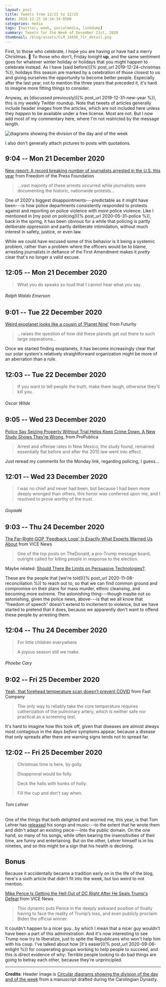 ```yaml
---
layout: post
title: Tweets from 12/21 to 12/25
date: 2020-12-25 16:34:34-0500
categories: media
tags: [twitter, week, socialmedia, linkdump]
summary: Tweets for the Week of December 21st, 2020
thumbnail: /blog/assets/CLM_14456_71r_detail.png
---
```


First, to those who celebrate, I hope you are having or have had a merry Christmas. 🎄 To those who don't, Friday tonight **up**, and the same sentiment goes for whatever winter holiday or holidays that you might happen to celebrate instead.  As I have [said before]({% post_url 2019-12-24-christmas %}), holidays this season are marked by a celebration of those closest to us and giving ourselves the opportunity to become better people.  Especially after the last year, not to mention the three years that preceded it, it's hard to imagine more fitting things to consider.

Anyway, as [discussed previously]({% post_url 2019-12-31-new-year %}), this is my weekly Twitter roundup.  Note that tweets of articles generally include header images from the articles, which are not included here unless they *happen* to be available under a free license.  Most are not.  But I now add most of my commentary here, where I'm not restricted by the message length.

![diagrams showing the division of the day and of the week](/blog/assets/CLM_14456_71r_detail.png "diagrams showing the division of the day and of the week")

I also don't generally attach pictures to posts with quotations.

## 9:04 -- Mon 21 December 2020

[<i class="fab fa-twitter-square"></i>](https://twitter.com/jcolag/status/1341202798982021120) [New report: A record breaking number of journalists arrested in the U.S. this year](https://freedom.press/news/2020-report-journalists-arrested-us/) from Freedom of the Press Foundation

 > ...vast majority of these arrests occurred while journalists were documenting the historic, nationwide protests...

One of 2020's biggest disappointments---predictable as it might have been---is how police departments consistently responded to protests against and reporting on police violence with *more* police violence.  Like I mentioned in [my post on policing]({% post_url 2020-05-31-police %}), back in the spring, it has been obvious for a while that policing is partly deliberate oppression and partly deliberate intimidation, without much interest in safety, justice, or even law.

While we could have excused some of this behavior is it being a systemic problem, rather than a problem where the officers would be to blame, arresting journalists in defiance of the First Amendment makes it *pretty* clear that's no longer a valid excuse.

## 12:05 -- Mon 21 December 2020

[<i class="fab fa-twitter"></i>](https://twitter.com/jcolag/status/1341075281755447299)

 > What you do speaks so loud that I cannot hear what you say.

###### Ralph Waldo Emerson

## 9:01 -- Tue 22 December 2020

[<i class="fab fa-twitter-square"></i>](https://twitter.com/jcolag/status/1341383238107852800) [Weird exoplanet looks like a cousin of ‘Planet Nine’](https://www.futurity.org/planet-nine-exoplanet-2486802-2/) from Futurity

 > ...raises the question of how did these planets get out there to such large separations...

Once we started finding exoplanets, it has become increasingly clear that our solar system's relatively straightforward organization might be more of an aberration than a rule.

## 12:03 -- Tue 22 December 2020

[<i class="fab fa-twitter"></i>](https://twitter.com/jcolag/status/1341429039873966081)

 > If you want to tell people the truth, make them laugh, otherwise they'll kill you.

###### Oscar Wilde

## 9:05 -- Wed 23 December 2020

[<i class="fab fa-twitter-square"></i>](https://twitter.com/jcolag/status/1341746632694611969) [Police Say Seizing Property Without Trial Helps Keep Crime Down. A New Study Shows They’re Wrong.](https://www.propublica.org/article/police-say-seizing-property-without-trial-helps-keep-crime-down-a-new-study-shows-theyre-wrong#1017650) from ProPublica

 > Arrest and offense rates in New Mexico, the study found, remained essentially flat before and after the 2015 law went into effect.

Just reread my comments for the Monday link, regarding policing, I guess...

## 12:01 -- Wed 23 December 2020

[<i class="fab fa-twitter"></i>](https://twitter.com/jcolag/status/1341790924335009799)

 > I was no chief and never had been, but because I had been more deeply wronged than others, this honor was conferred upon me, and I resolved to prove worthy of the trust.

###### Goyaałé

## 9:03 -- Thu 24 December 2020

[<i class="fab fa-twitter-square"></i>](https://twitter.com/jcolag/status/1342108517197606913) [The Far-Right-GOP 'Feedback Loop' Is Exactly What Experts Warned Us About](https://www.vice.com/en/article/xgza73/the-far-right-gop-feedback-loop-is-exactly-what-experts-warned-us-about) from VICE News

 > One of the top posts on TheDonald, a pro-Trump message board, outright called for killing people in response to the election.

Maybe related: [Should There Be Limits on Persuasive Technologies?](https://www.schneier.com/blog/archives/2020/12/should-there-be-limits-on-persuasive-technologies.html).

These are the people that [we're told]({% post_url 2020-11-08-reconciliation %}) to reach out to, so that we can find common ground and compromise on their plans for mass murder, ethnic cleansing, and becoming more extreme.  The astonishing thing---though maybe not so astonishing, given the police news, above---is that we all know that "freedom of speech" doesn't extend to incitement to violence, but we have started to pretend that it does, because we apparently don't want to offend these people by arresting them.

## 12:04 -- Thu 24 December 2020

[<i class="fab fa-twitter"></i>](https://twitter.com/jcolag/status/1342154067477295105)

 > For little children everywhere
 >
 > A joyous season still we make.

###### Phoebe Cary

## 9:02 -- Fri 25 December 2020

[<i class="fab fa-twitter-square"></i>](https://twitter.com/jcolag/status/1342470653467787266) [Yeah, that forehead temperature scan doesn’t prevent COVID](https://www.fastcompany.com/90587121/yeah-that-forehead-temperature-scan-doesnt-prevent-covid) from Fast Company

 > The only way to reliably take the core temperature requires catherization of the pulmonary artery, which is neither safe nor practical as a screening test.

It's hard to imagine how this took off, given that diseases are almost always most contagious in the days *before* symptoms appear, because a disease that only spreads after there are warning signs tends not to spread far.

## 12:02 -- Fri 25 December 2020

[<i class="fab fa-twitter"></i>](https://twitter.com/jcolag/status/1342515951741243393)

 > Christmas time is here, by golly.
 >
 > Disapproval would be folly.
 >
 > Deck the halls with hunks of holly.
 >
 > Fill the cup and don't say when.

###### Tom Lehrer

One of the things that both delighted and worried me, this year, is that Tom Lehrer has [released](https://tomlehrersongs.com/) his songs and music---to the extent that he wrote them and didn't adapt an existing piece---into the public domain.  On the one hand, so many of his songs, while often bearing the insensitivities of their time, are funny and entertaining.  But on the other, Lehrer himself is in his nineties, and so this might be a sign that his health is declining.

## Bonus

Because it accidentally became a tradition early on in the life of the blog, here's a sixth article that didn't fit into the week, but too weird to not mention.

<i class="fas fa-square"></i> [Mike Pence Is Getting the Hell Out of DC Right After He Seals Trump's Defeat](https://www.vice.com/en/article/m7a9a8/mike-pence-is-getting-the-hell-out-of-dc-right-after-he-seals-trumps-defeat) from VICE News

 > This dynamic puts Pence in the deeply awkward position of finally having to face the reality of Trump’s loss, and even publicly proclaim Biden the official winner.

It couldn't happen to a nicer guy...by which I mean that a nicer guy wouldn't have been a part of this administration.  And it's now interesting to see Trump now try to liberalize, just to spite the Republicans who won't help him with his coup.  I've talked about how [it's easier]({% post_url 2020-09-06-enlight %}) for cooperating groups working to help people to succeed, and this is direct evidence of why:  Terrible people looking to do bad things are going to betray each other, because they're unprincipled.

* * *

**Credits**:  Header image is [Circular diagrams showing the division of the day and of the week](https://en.wikipedia.org/wiki/Week#/media/File:CLM_14456_71r_detail.jpg) from a manuscript drafted during the Carolingian Dynasty.
